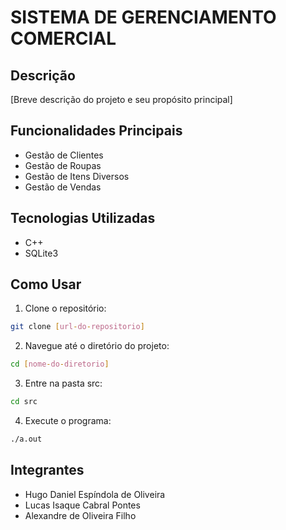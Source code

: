 # SISTEMA DE GERENCIAMENTO COMERCIAL

## Descrição
[Breve descrição do projeto e seu propósito principal]

## Funcionalidades Principais
- Gestão de Clientes
- Gestão de Roupas
- Gestão de Itens Diversos
- Gestão de Vendas

## Tecnologias Utilizadas
- C++
- SQLite3

## Como Usar
1. Clone o repositório:
```bash
git clone [url-do-repositorio]
```

2. Navegue até o diretório do projeto:
```bash
cd [nome-do-diretorio]
```

3. Entre na pasta src:
```bash
cd src
```

4. Execute o programa:
```bash
./a.out
```

## Integrantes
- Hugo Daniel Espíndola de Oliveira
- Lucas Isaque Cabral Pontes
- Alexandre de Oliveira Filho
